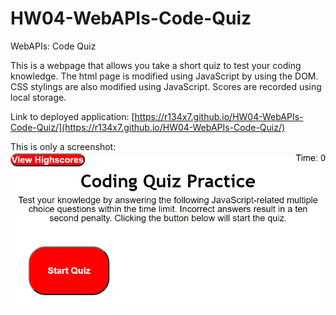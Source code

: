 # HW04-WebAPIs-Code-Quiz

WebAPIs: Code Quiz

This is a webpage that allows you take a short quiz to test your coding knowledge. The html page is modified using JavaScript by using the DOM. CSS stylings are also modified using JavaScript. Scores are recorded using local storage.

Link to deployed application: [https://r134x7.github.io/HW04-WebAPIs-Code-Quiz/](https://r134x7.github.io/HW04-WebAPIs-Code-Quiz/)

This is only a screenshot: 
![Screenshot of index page](rd2.png)